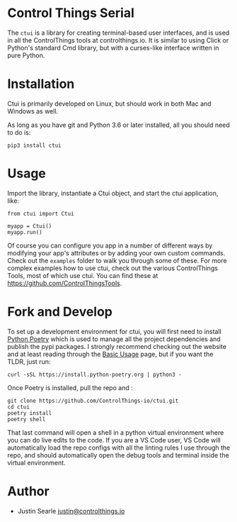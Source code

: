 # Control Things Serial

The `ctui` is a library for creating terminal-based user interfaces, and is used in all the ControlThings tools at controlthings.io.  It is similar to using Click or Python's standard Cmd library, but with a curses-like interface written in pure Python.

# Installation

Ctui is primarily developed on Linux, but should work in both Mac and Windows as well.

As long as you have git and Python 3.6 or later installed, all you should need to do is:

```
pip3 install ctui
```

# Usage

Import the library, instantiate a Ctui object, and start the ctui application, like:

```
from ctui import Ctui

myapp = Ctui()
myapp.run()
```

Of course you can configure you app in a number of different ways by modifying your app's attributes or by adding your own custom commands.   Check out the `examples` folder to walk you through some of these.  For more complex examples how to use ctui, check out the various ControlThings Tools, most of which use ctui.  You can find these at <https://github.com/ControlThingsTools>.

# Fork and Develop

To set up a development environment for ctui, you will first need to install [Python Poetry](<https://python-poetry.org>) which is used to manage all the project dependencies and publish the pypi packages.  I strongly recommend checking out the website and at least reading through the [Basic Usage](https://python-poetry.org/docs/basic-usage/) page, but if you want the TLDR, just run:

    curl -sSL https://install.python-poetry.org | python3 -

Once Poetry is installed, pull the repo and :

    git clone https://github.com/ControlThings-io/ctui.git
    cd ctui
    poetry install
    poetry shell

That last command will open a shell in a python virtual environment where you can do live edits to the code.  If you are a VS Code user, VS Code will automatically load the repo configs with all the linting rules I use through the repo, and should automatically open the debug tools and terminal inside the virtual environment.

# Author

* Justin Searle <justin@controlthings.io>
